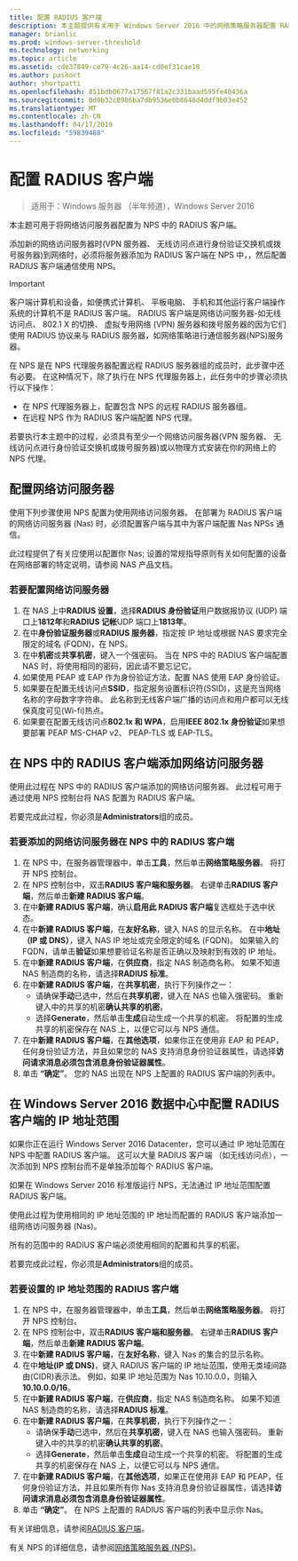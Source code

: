 ```yaml
---
title: 配置 RADIUS 客户端
description: 本主题提供有关用于 Windows Server 2016 中的网络策略服务器配置 RADIUS 客户端的信息。
manager: brianlic
ms.prod: windows-server-threshold
ms.technology: networking
ms.topic: article
ms.assetid: cde37849-ce79-4c26-aa14-cd0ef31cae18
ms.author: pashort
author: shortpatti
ms.openlocfilehash: 851bdb0677a17567f81a2c331baad595fe40436a
ms.sourcegitcommit: 0d0b32c8986ba7db9536e0b8648d4ddf9b03e452
ms.translationtype: MT
ms.contentlocale: zh-CN
ms.lasthandoff: 04/17/2019
ms.locfileid: "59839488"
---
```

# <a name="configure-radius-clients"></a>配置 RADIUS 客户端

>适用于：Windows 服务器 （半年频道），Windows Server 2016

本主题可用于将网络访问服务器配置为 NPS 中的 RADIUS 客户端。

添加新的网络访问服务器时\(VPN 服务器、 无线访问点进行身份验证交换机或拨号服务器\)到网络时，必须将服务器添加为 RADIUS 客户端在 NPS 中，，然后配置 RADIUS 客户端通信使用 NPS。

>[!IMPORTANT]
>客户端计算机和设备，如便携式计算机、 平板电脑、 手机和其他运行客户端操作系统的计算机不是 RADIUS 客户端。 RADIUS 客户端是网络访问服务器-如无线访问点、 802.1 X 的切换、 虚拟专用网络 (VPN) 服务器和拨号服务器的因为它们使用 RADIUS 协议来与 RADIUS 服务器，如网络策略进行通信服务器\(NPS\)服务器。

在 NPS 是在 NPS 代理服务器配置远程 RADIUS 服务器组的成员时，此步骤中还有必要。 在这种情况下，除了执行在 NPS 代理服务器上，此任务中的步骤必须执行以下操作：

- 在 NPS 代理服务器上，配置包含 NPS 的远程 RADIUS 服务器组。
- 在远程 NPS 作为 RADIUS 客户端配置 NPS 代理。

若要执行本主题中的过程，必须具有至少一个网络访问服务器\(VPN 服务器、 无线访问点进行身份验证交换机或拨号服务器\)或以物理方式安装在你的网络上的 NPS 代理。

## <a name="configure-the-network-access-server"></a>配置网络访问服务器

使用下列步骤使用 NPS 配置为使用网络访问服务器。 在部署为 RADIUS 客户端的网络访问服务器 (Nas) 时，必须配置客户端与其中为客户端配置 Nas NPSs 通信。

此过程提供了有关应使用以配置你 Nas; 设置的常规指导原则有关如何配置的设备在网络部署的特定说明，请参阅 NAS 产品文档。

### <a name="to-configure-the-network-access-server"></a>若要配置网络访问服务器

1. 在 NAS 上中**RADIUS 设置**，选择**RADIUS 身份验证**用户数据报协议 (UDP) 端口上**1812年**和**RADIUS 记帐**UDP 端口上**1813年**。
2. 在中**身份验证服务器**或**RADIUS 服务器**，指定按 IP 地址或根据 NAS 要求完全限定的域名 (FQDN)，在 NPS。 
3. 在中**机密**或**共享机密**，键入一个强密码。 当在 NPS 中的 RADIUS 客户端配置 NAS 时，将使用相同的密码，因此请不要忘记它。
4. 如果使用 PEAP 或 EAP 作为身份验证方法，配置 NAS 使用 EAP 身份验证。
5. 如果要在配置无线访问点**SSID**，指定服务设置标识符\(SSID\)，这是充当网络名称的字母数字字符串。 此名称到无线客户端广播的访问点和用户都可以无线保真度可见\(Wi-fi\)热点。
6. 如果要在配置无线访问点**802.1x 和 WPA**，启用**IEEE 802.1x 身份验证**如果想要部署 PEAP MS-CHAP v2、 PEAP-TLS 或 EAP-TLS。

## <a name="add-the-network-access-server-as-a-radius-client-in-nps"></a>在 NPS 中的 RADIUS 客户端添加网络访问服务器

使用此过程在 NPS 中的 RADIUS 客户端添加的网络访问服务器。 此过程可用于通过使用 NPS 控制台将 NAS 配置为 RADIUS 客户端。

若要完成此过程，你必须是**Administrators**组的成员。

### <a name="to-add-a-network-access-server-as-a-radius-client-in-nps"></a>若要添加的网络访问服务器在 NPS 中的 RADIUS 客户端

1. 在 NPS 中，在服务器管理器中，单击**工具**，然后单击**网络策略服务器**。 将打开 NPS 控制台。
2. 在 NPS 控制台中，双击**RADIUS 客户端和服务器**。 右键单击**RADIUS 客户端**，然后单击**新建 RADIUS 客户端**。 
3. 在中**新建 RADIUS 客户端**，确认**启用此 RADIUS 客户端**复选框处于选中状态。
4. 在中**新建 RADIUS 客户端**，在**友好名称**，键入 NAS 的显示名称。 在中**地址 （IP 或 DNS）**，键入 NAS IP 地址或完全限定的域名 (FQDN)。 如果输入的 FQDN，请单击**验证**如果想要验证名称是否正确以及映射到有效的 IP 地址。 
5. 在中**新建 RADIUS 客户端**，在**供应商**，指定 NAS 制造商名称。 如果不知道 NAS 制造商的名称，请选择**RADIUS 标准**。
6. 在中**新建 RADIUS 客户端**，在**共享机密**，执行下列操作之一：
    - 请确保**手动**已选中，然后在**共享机密**，键入在 NAS 也输入强密码。 重新键入中的共享的机密**确认共享的机密**。
    - 选择**Generate**，然后单击**生成**自动生成一个共享的机密。 将配置的生成共享的机密保存在 NAS 上，以便它可以与 NPS 通信。
7. 在中**新建 RADIUS 客户端**，在**其他选项**，如果你正在使用非 EAP 和 PEAP，任何身份验证方法，并且如果您的 NAS 支持消息身份验证器属性，请选择**访问请求消息必须包含消息身份验证器属性**。
8. 单击 **“确定”**。 您的 NAS 出现在 NPS 上配置的 RADIUS 客户端的列表中。

## <a name="configure-radius-clients-by-ip-address-range-in-windows-server-2016-datacenter"></a>在 Windows Server 2016 数据中心中配置 RADIUS 客户端的 IP 地址范围

如果你正在运行 Windows Server 2016 Datacenter，您可以通过 IP 地址范围在 NPS 中配置 RADIUS 客户端。 这可以大量 RADIUS 客户端 （如无线访问点），一次添加到 NPS 控制台而不是单独添加每个 RADIUS 客户端。

如果在 Windows Server 2016 标准版运行 NPS，无法通过 IP 地址范围配置 RADIUS 客户端。

使用此过程为使用相同的 IP 地址范围的 IP 地址而配置的 RADIUS 客户端添加一组网络访问服务器 (Nas)。

所有的范围中的 RADIUS 客户端必须使用相同的配置和共享的机密。

若要完成此过程，你必须是**Administrators**组的成员。

### <a name="to-set-up-radius-clients-by-ip-address-range"></a>若要设置的 IP 地址范围的 RADIUS 客户端

1. 在 NPS 中，在服务器管理器中，单击**工具**，然后单击**网络策略服务器**。 将打开 NPS 控制台。
2. 在 NPS 控制台中，双击**RADIUS 客户端和服务器**。 右键单击**RADIUS 客户端**，然后单击**新建 RADIUS 客户端**。
3. 在中**新建 RADIUS 客户端**，在**友好名称**，键入 Nas 的集合的显示名称。
4. 在中**地址\(IP 或 DNS\)**，键入 RADIUS 客户端的 IP 地址范围，使用无类域间路由\(CIDR\)表示法。 例如，如果 IP 地址范围为 Nas 10.10.0.0，则输入**10.10.0.0/16**。
5. 在中**新建 RADIUS 客户端**，在**供应商**，指定 NAS 制造商名称。 如果不知道 NAS 制造商的名称，请选择**RADIUS 标准**。
6. 在中**新建 RADIUS 客户端**，在**共享机密**，执行下列操作之一：
    - 请确保**手动**已选中，然后在**共享机密**，键入在 NAS 也输入强密码。 重新键入中的共享的机密**确认共享的机密**。
    - 选择**Generate**，然后单击**生成**自动生成一个共享的机密。 将配置的生成共享的机密保存在 NAS 上，以便它可以与 NPS 通信。
7. 在中**新建 RADIUS 客户端**，在**其他选项**，如果正在使用非 EAP 和 PEAP，任何身份验证方法，并且如果所有你 Nas 支持消息身份验证器属性，请选择**访问请求消息必须包含消息身份验证器属性**。
8. 单击 **“确定”**。 在 NPS 上配置的 RADIUS 客户端的列表中显示你 Nas。

有关详细信息，请参阅[RADIUS 客户端](nps-radius-clients.md)。

有关 NPS 的详细信息，请参阅[网络策略服务器 (NPS)](nps-top.md)。